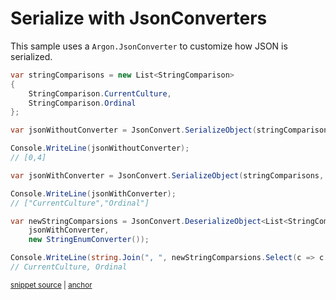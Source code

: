 # Serialize with JsonConverters

This sample uses a `Argon.JsonConverter` to customize how JSON is serialized.

<!-- snippet: SerializeWithJsonConvertersUsage -->
<a id='snippet-serializewithjsonconvertersusage'></a>
```cs
var stringComparisons = new List<StringComparison>
{
    StringComparison.CurrentCulture,
    StringComparison.Ordinal
};

var jsonWithoutConverter = JsonConvert.SerializeObject(stringComparisons);

Console.WriteLine(jsonWithoutConverter);
// [0,4]

var jsonWithConverter = JsonConvert.SerializeObject(stringComparisons, new StringEnumConverter());

Console.WriteLine(jsonWithConverter);
// ["CurrentCulture","Ordinal"]

var newStringComparsions = JsonConvert.DeserializeObject<List<StringComparison>>(
    jsonWithConverter,
    new StringEnumConverter());

Console.WriteLine(string.Join(", ", newStringComparsions.Select(c => c.ToString()).ToArray()));
// CurrentCulture, Ordinal
```
<sup><a href='/src/Tests/Documentation/Samples/Serializer/SerializeWithJsonConverters.cs#L10-L35' title='Snippet source file'>snippet source</a> | <a href='#snippet-serializewithjsonconvertersusage' title='Start of snippet'>anchor</a></sup>
<!-- endSnippet -->
